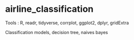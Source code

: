 # airline_classification

Tools : R, readr, tidyverse, corrplot, ggplot2, dplyr, gridExtra

Classification models, decision tree, naives bayes
